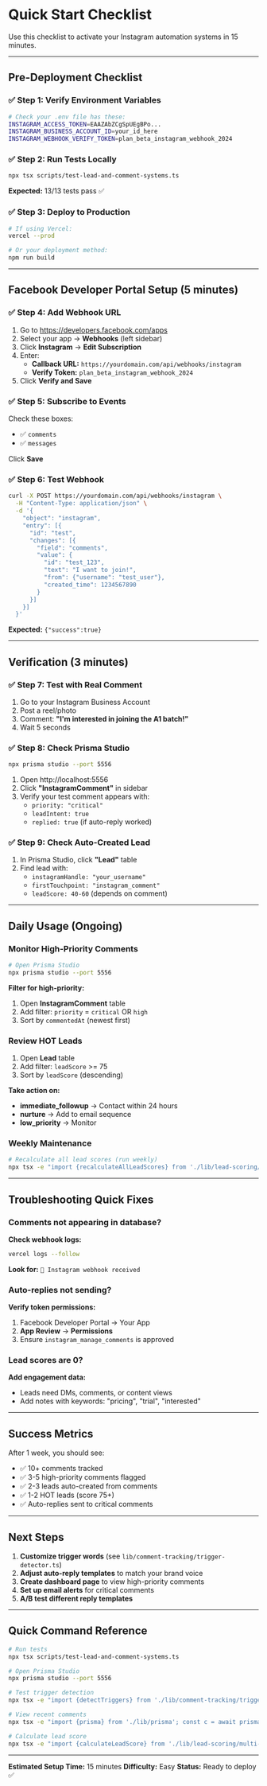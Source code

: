 # Quick Start Checklist

Use this checklist to activate your Instagram automation systems in 15 minutes.

---

## Pre-Deployment Checklist

### ✅ Step 1: Verify Environment Variables
```bash
# Check your .env file has these:
INSTAGRAM_ACCESS_TOKEN=EAAZAbZCgSpUEgBPo...
INSTAGRAM_BUSINESS_ACCOUNT_ID=your_id_here
INSTAGRAM_WEBHOOK_VERIFY_TOKEN=plan_beta_instagram_webhook_2024
```

### ✅ Step 2: Run Tests Locally
```bash
npx tsx scripts/test-lead-and-comment-systems.ts
```
**Expected:** 13/13 tests pass ✅

### ✅ Step 3: Deploy to Production
```bash
# If using Vercel:
vercel --prod

# Or your deployment method:
npm run build
```

---

## Facebook Developer Portal Setup (5 minutes)

### ✅ Step 4: Add Webhook URL

1. Go to https://developers.facebook.com/apps
2. Select your app → **Webhooks** (left sidebar)
3. Click **Instagram** → **Edit Subscription**
4. Enter:
   - **Callback URL:** `https://yourdomain.com/api/webhooks/instagram`
   - **Verify Token:** `plan_beta_instagram_webhook_2024`
5. Click **Verify and Save**

### ✅ Step 5: Subscribe to Events

Check these boxes:
- ✅ `comments`
- ✅ `messages`

Click **Save**

### ✅ Step 6: Test Webhook

```bash
curl -X POST https://yourdomain.com/api/webhooks/instagram \
  -H "Content-Type: application/json" \
  -d '{
    "object": "instagram",
    "entry": [{
      "id": "test",
      "changes": [{
        "field": "comments",
        "value": {
          "id": "test_123",
          "text": "I want to join!",
          "from": {"username": "test_user"},
          "created_time": 1234567890
        }
      }]
    }]
  }'
```

**Expected:** `{"success":true}`

---

## Verification (3 minutes)

### ✅ Step 7: Test with Real Comment

1. Go to your Instagram Business Account
2. Post a reel/photo
3. Comment: **"I'm interested in joining the A1 batch!"**
4. Wait 5 seconds

### ✅ Step 8: Check Prisma Studio

```bash
npx prisma studio --port 5556
```

1. Open http://localhost:5556
2. Click **"InstagramComment"** in sidebar
3. Verify your test comment appears with:
   - `priority: "critical"`
   - `leadIntent: true`
   - `replied: true` (if auto-reply worked)

### ✅ Step 9: Check Auto-Created Lead

1. In Prisma Studio, click **"Lead"** table
2. Find lead with:
   - `instagramHandle: "your_username"`
   - `firstTouchpoint: "instagram_comment"`
   - `leadScore: 40-60` (depends on comment)

---

## Daily Usage (Ongoing)

### Monitor High-Priority Comments

```bash
# Open Prisma Studio
npx prisma studio --port 5556
```

**Filter for high-priority:**
1. Open **InstagramComment** table
2. Add filter: `priority` = `critical` OR `high`
3. Sort by `commentedAt` (newest first)

### Review HOT Leads

1. Open **Lead** table
2. Add filter: `leadScore` >= 75
3. Sort by `leadScore` (descending)

**Take action on:**
- **immediate_followup** → Contact within 24 hours
- **nurture** → Add to email sequence
- **low_priority** → Monitor

### Weekly Maintenance

```bash
# Recalculate all lead scores (run weekly)
npx tsx -e "import {recalculateAllLeadScores} from './lib/lead-scoring/multi-factor-scorer'; await recalculateAllLeadScores()"
```

---

## Troubleshooting Quick Fixes

### Comments not appearing in database?

**Check webhook logs:**
```bash
vercel logs --follow
```

**Look for:** `📨 Instagram webhook received`

### Auto-replies not sending?

**Verify token permissions:**
1. Facebook Developer Portal → Your App
2. **App Review** → **Permissions**
3. Ensure `instagram_manage_comments` is approved

### Lead scores are 0?

**Add engagement data:**
- Leads need DMs, comments, or content views
- Add notes with keywords: "pricing", "trial", "interested"

---

## Success Metrics

After 1 week, you should see:

- ✅ 10+ comments tracked
- ✅ 3-5 high-priority comments flagged
- ✅ 2-3 leads auto-created from comments
- ✅ 1-2 HOT leads (score 75+)
- ✅ Auto-replies sent to critical comments

---

## Next Steps

1. **Customize trigger words** (see `lib/comment-tracking/trigger-detector.ts`)
2. **Adjust auto-reply templates** to match your brand voice
3. **Create dashboard page** to view high-priority comments
4. **Set up email alerts** for critical comments
5. **A/B test different reply templates**

---

## Quick Command Reference

```bash
# Run tests
npx tsx scripts/test-lead-and-comment-systems.ts

# Open Prisma Studio
npx prisma studio --port 5556

# Test trigger detection
npx tsx -e "import {detectTriggers} from './lib/comment-tracking/trigger-detector'; console.log(detectTriggers('I want to enroll!'))"

# View recent comments
npx tsx -e "import {prisma} from './lib/prisma'; const c = await prisma.instagramComment.findMany({take:5, orderBy:{commentedAt:'desc'}}); console.log(c.map(x => ({user: x.username, text: x.text, priority: x.priority})))"

# Calculate lead score
npx tsx -e "import {calculateLeadScore} from './lib/lead-scoring/multi-factor-scorer'; const r = await calculateLeadScore('LEAD_ID_HERE'); console.log(r)"
```

---

**Estimated Setup Time:** 15 minutes
**Difficulty:** Easy
**Status:** Ready to deploy ✅
